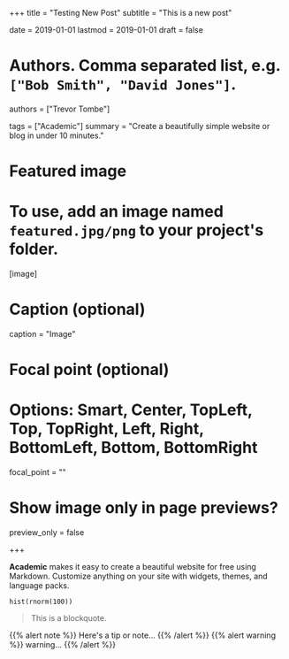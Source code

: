 +++
title = "Testing New Post"
subtitle = "This is a new post"

date = 2019-01-01
lastmod = 2019-01-01
draft = false

# Authors. Comma separated list, e.g. `["Bob Smith", "David Jones"]`.
authors = ["Trevor Tombe"]

tags = ["Academic"]
summary = "Create a beautifully simple website or blog in under 10 minutes."

# Featured image
# To use, add an image named `featured.jpg/png` to your project's folder. 
[image]
  # Caption (optional)
  caption = "Image"

  # Focal point (optional)
  # Options: Smart, Center, TopLeft, Top, TopRight, Left, Right, BottomLeft, Bottom, BottomRight
  focal_point = ""

  # Show image only in page previews?
  preview_only = false

+++

**Academic** makes it easy to create a beautiful website for free using Markdown. Customize anything on your site with widgets, themes, and language packs.

```{r}
hist(rnorm(100))
```

> This is a blockquote.

{{% alert note %}}
Here's a tip or note...
{{% /alert %}}
{{% alert warning %}}
warning...
{{% /alert %}}


